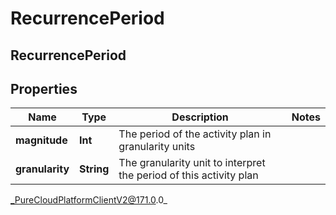 # RecurrencePeriod

## RecurrencePeriod

## Properties

|Name | Type | Description | Notes|
|------------ | ------------- | ------------- | -------------|
| **magnitude** | **Int** | The period of the activity plan in granularity units | |
| **granularity** | **String** | The granularity unit to interpret the period of this activity plan | |



_PureCloudPlatformClientV2@171.0.0_
